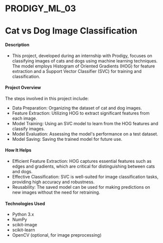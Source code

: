 # PRODIGY_ML_03
# Cat vs Dog Image Classification
#### Description
- This project, developed during an internship with Prodigy, focuses on classifying images of cats and dogs using machine learning techniques. The model employs Histogram of Oriented Gradients (HOG) for feature extraction and a Support Vector Classifier (SVC) for training and classification.

#### Project Overview
The steps involved in this project include:

- Data Preparation: Organizing the dataset of cat and dog images.
- Feature Extraction: Utilizing HOG to extract significant features from each image.
- Model Training: Using an SVC model to learn from the HOG features and classify images.
- Model Evaluation: Assessing the model's performance on a test dataset.
- Model Saving: Saving the trained model for future use.
#### How It Helps
- Efficient Feature Extraction: HOG captures essential features such as edges and gradients, which are critical for distinguishing between cats and dogs.
- Effective Classification: SVC is well-suited for image classification tasks, providing high accuracy and robustness.
- Reusability: The saved model can be used for making predictions on new images without the need for retraining.
#### Technologies Used
- Python 3.x
- NumPy
- scikit-image
- scikit-learn
- OpenCV (optional, for image preprocessing)
